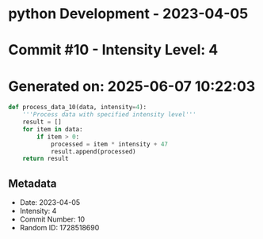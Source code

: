 ﻿# python Development - 2023-04-05
# Commit #10 - Intensity Level: 4
# Generated on: 2025-06-07 10:22:03
```python
def process_data_10(data, intensity=4):
    '''Process data with specified intensity level'''
    result = []
    for item in data:
        if item > 0:
            processed = item * intensity + 47
            result.append(processed)
    return result
```
## Metadata
- Date: 2023-04-05
- Intensity: 4
- Commit Number: 10
- Random ID: 1728518690
